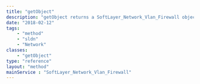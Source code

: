 ```yaml
---
title: "getObject"
description: "getObject returns a SoftLayer_Network_Vlan_Firewall object. You can only get objects for vlans attached to your account that have a network firewall enabled. "
date: "2018-02-12"
tags:
    - "method"
    - "sldn"
    - "Network"
classes:
    - "getObject"
type: "reference"
layout: "method"
mainService : "SoftLayer_Network_Vlan_Firewall"
---
```


